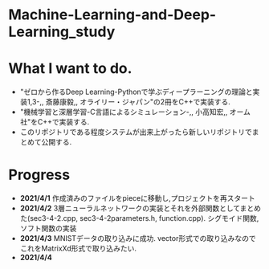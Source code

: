 # Machine-Learning-and-Deep-Learning_study
# What I want to do.
- "ゼロから作るDeep Learning-Pythonで学ぶディープラーニングの理論と実装1,3-,, 斎藤康毅,, オライリー・ジャパン"の2冊をC++で実装する.
- "機械学習と深層学習-C言語によるシミュレーション-,, 小高知宏,, オーム社"をC++で実装する.
- このリポジトリである程度システムが出来上がったら新しいリポジトリでまとめて公開する.

# Progress
- **2021/4/1** 作成済みのファイルをpieceに移動し,プロジェクトを再スタート
- **2021/4/2** 3層ニューラルネットワークの実装とそれを外部関数としてまとめた(sec3-4-2.cpp, sec3-4-2parameters.h, function.cpp). シグモイド関数,ソフト関数の実装
- **2021/4/3** MNISTデータの取り込みに成功. vector形式での取り込みなのでこれをMatrixXd形式で取り込みたい.
- **2021/4/4**